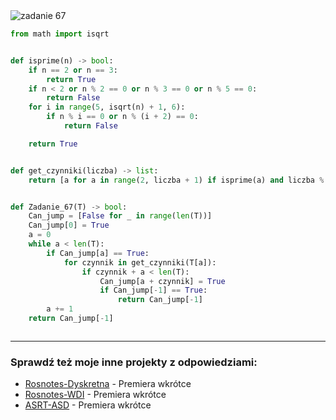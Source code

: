 <picture>
  <source srcset="../../srt/zbior_zadan/67.png" media="(prefers-color-scheme: light)">
  <source srcset="../../srt/zbior_zadan/black_67.png" media="(prefers-color-scheme: dark)">
  <img src="../../srt/zbior_zadan/black_67.png" alt="zadanie 67">
</picture>

```python
from math import isqrt


def isprime(n) -> bool:
    if n == 2 or n == 3:
        return True
    if n < 2 or n % 2 == 0 or n % 3 == 0 or n % 5 == 0:
        return False
    for i in range(5, isqrt(n) + 1, 6):
        if n % i == 0 or n % (i + 2) == 0:
            return False

    return True


def get_czynniki(liczba) -> list:
    return [a for a in range(2, liczba + 1) if isprime(a) and liczba % a == 0]


def Zadanie_67(T) -> bool:
    Can_jump = [False for _ in range(len(T))]
    Can_jump[0] = True
    a = 0
    while a < len(T):
        if Can_jump[a] == True:
            for czynnik in get_czynniki(T[a]):
                if czynnik + a < len(T):
                    Can_jump[a + czynnik] = True
                    if Can_jump[-1] == True:
                        return Can_jump[-1]
        a += 1
    return Can_jump[-1]



```

---
### Sprawdź też moje inne projekty z odpowiedziami:
- [Rosnotes-Dyskretna](https://github.com/kamilGie/Rosnotes-Dyskretna) - Premiera wkrótce
- [Rosnotes-WDI](https://github.com/kamilGie/Rosnotes-WDI) - Premiera wkrótce
- [ASRT-ASD](https://github.com/kamilGie/Rosnotes-Dyskretna) - Premiera wkrótce
